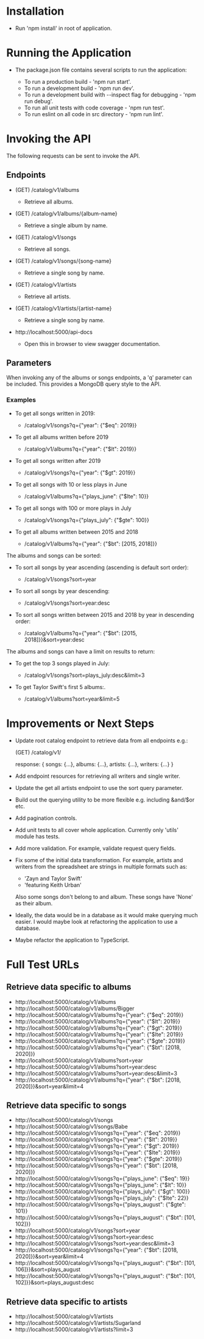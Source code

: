 # Installation
 - Run 'npm install' in root of application.

# Running the Application
 - The package.json file contains several scripts to run the application:

   * To run a production build - 'npm run start'.
   * To run a development build - 'npm run dev'.
   * To run a development build with --inspect flag for debugging - 'npm run debug'.
   * To run all unit tests with code coverage - 'npm run test'.
   * To run eslint on all code in src directory - 'npm run lint'.

# Invoking the API
The following requests can be sent to invoke the API.

## Endpoints

* (GET) /catalog/v1/albums
  - Retrieve all albums.
* (GET) /catalog/v1/albums/{album-name}
  - Retrieve a single album by name.
* (GET) /catalog/v1/songs
  - Retrieve all songs.
* (GET) /catalog/v1/songs/{song-name}
  - Retrieve a single song by name.
* (GET) /catalog/v1/artists
  - Retrieve all artists.
* (GET) /catalog/v1/artists/{artist-name}
  - Retrieve a single song by name.

* http://localhost:5000/api-docs
  - Open this in browser to view swagger documentation.

## Parameters
When invoking any of the albums or songs endpoints, a 'q' parameter
can be included. This provides a MongoDB query style to the API.

### Examples

* To get all songs written in 2019:
  - /catalog/v1/songs?q={"year": {"$eq": 2019}}

* To get all albums written before 2019
  - /catalog/v1/albums?q={"year": {"$lt": 2019}}

* To get all songs written after 2019
  - /catalog/v1/songs?q={"year": {"$gt": 2019}}

* To get all songs with 10 or less plays in June
  - /catalog/v1/albums?q={"plays_june": {"$lte": 10}}

* To get all songs with 100 or more plays in July
  - /catalog/v1/songs?q={"plays_july": {"$gte": 100}}

* To get all albums written between 2015 and 2018
  - /catalog/v1/albums?q={"year": {"$bt": [2015, 2018]}}

The albums and songs can be sorted:

* To sort all songs by year ascending (ascending is default sort order):
  - /catalog/v1/songs?sort=year

* To sort all songs by year descending:
  - /catalog/v1/songs?sort=year:desc

* To sort all songs written between 2015 and 2018 by year in descending order:
  - /catalog/v1/albums?q={"year": {"$bt": [2015, 2018]}}&sort=year:desc

The albums and songs can have a limit on results to return:

* To get the top 3 songs played in July:
  - /catalog/v1/songs?sort=plays_july:desc&limit=3

* To get Taylor Swift's first 5 albums:.
  - /catalog/v1/albums?sort=year&limit=5
 
# Improvements or Next Steps

  * Update root catalog endpoint to retrieve data from all endpoints e.g.:

    (GET) /catalog/v1/
    
    response:
    {
      songs: {...},
      albums: {...},
      artists: {...},
      writers: {...}
    }

  * Add endpoint resources for retrieving all writers and single writer.

  * Update the get all artists endpoint to use the sort query parameter.

  * Build out the querying utility to be more flexible e.g. including &and/$or etc.

  * Add pagination controls.

  * Add unit tests to all cover whole application. Currently only 'utils' module has tests.

  * Add more validation. For example, validate request query fields.

  * Fix some of the initial data transformation. For example, artists and writers 
    from the spreadsheet are strings in multiple formats such as:

     - 'Zayn and Taylor Swift'
     - 'featuring Keith Urban'
    
    Also some songs don't belong to and album. These songs have 'None' as their album.

  * Ideally, the data would be in a database as it would make querying much easier. I would
    maybe look at refactoring the application to use a database.

  * Maybe refactor the application to TypeScript.


# Full Test URLs

## Retrieve data specific to albums
* http://localhost:5000/catalog/v1/albums
* http://localhost:5000/catalog/v1/albums/Bigger
* http://localhost:5000/catalog/v1/albums?q={"year": {"$eq": 2019}}
* http://localhost:5000/catalog/v1/albums?q={"year": {"$lt": 2019}}
* http://localhost:5000/catalog/v1/albums?q={"year": {"$gt": 2019}}
* http://localhost:5000/catalog/v1/albums?q={"year": {"$lte": 2019}}
* http://localhost:5000/catalog/v1/albums?q={"year": {"$gte": 2019}}
* http://localhost:5000/catalog/v1/albums?q={"year": {"$bt": [2018, 2020]}}
* http://localhost:5000/catalog/v1/albums?sort=year
* http://localhost:5000/catalog/v1/albums?sort=year:desc
* http://localhost:5000/catalog/v1/albums?sort=year:desc&limit=3
* http://localhost:5000/catalog/v1/albums?q={"year": {"$bt": [2018, 2020]}}&sort=year&limit=4

## Retrieve data specific to songs
* http://localhost:5000/catalog/v1/songs
* http://localhost:5000/catalog/v1/songs/Babe
* http://localhost:5000/catalog/v1/songs?q={"year": {"$eq": 2019}}
* http://localhost:5000/catalog/v1/songs?q={"year": {"$lt": 2019}}
* http://localhost:5000/catalog/v1/songs?q={"year": {"$gt": 2019}}
* http://localhost:5000/catalog/v1/songs?q={"year": {"$lte": 2019}}
* http://localhost:5000/catalog/v1/songs?q={"year": {"$gte": 2019}}
* http://localhost:5000/catalog/v1/songs?q={"year": {"$bt": [2018, 2020]}}
* http://localhost:5000/catalog/v1/songs?q={"plays_june": {"$eq": 19}}
* http://localhost:5000/catalog/v1/songs?q={"plays_june": {"$lt": 10}}
* http://localhost:5000/catalog/v1/songs?q={"plays_july": {"$gt": 100}}
* http://localhost:5000/catalog/v1/songs?q={"plays_july": {"$lte": 22}}
* http://localhost:5000/catalog/v1/songs?q={"plays_august": {"$gte": 101}}
* http://localhost:5000/catalog/v1/songs?q={"plays_august": {"$bt": [101, 102]}}
* http://localhost:5000/catalog/v1/songs?sort=year
* http://localhost:5000/catalog/v1/songs?sort=year:desc
* http://localhost:5000/catalog/v1/songs?sort=year:desc&limit=3
* http://localhost:5000/catalog/v1/songs?q={"year": {"$bt": [2018, 2020]}}&sort=year&limit=4
* http://localhost:5000/catalog/v1/songs?q={"plays_august": {"$bt": [101, 106]}}&sort=plays_august
* http://localhost:5000/catalog/v1/songs?q={"plays_august": {"$bt": [101, 102]}}&sort=plays_august:desc

## Retrieve data specific to artists
* http://localhost:5000/catalog/v1/artists
* http://localhost:5000/catalog/v1/artists/Sugarland
* http://localhost:5000/catalog/v1/artists?limit=3
